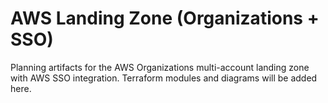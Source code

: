 # AWS Landing Zone (Organizations + SSO)

Planning artifacts for the AWS Organizations multi-account landing zone with AWS SSO integration. Terraform modules and diagrams will be added here.

